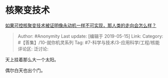 # 核聚变技术
[如果可控核聚变技术被证明像永动机一样不可实现，那人类的走向会怎么样？](https://www.zhihu.com/question/324343231/answer/684028360)

> Author: #Anonymity
> Last update: [编辑于 2019-05-15]
> Link:
> Category: #【答集】/10-就你机灵系列
> Tag: #7-科学与技术/3-应用科学/工程/核能
> 评论区:
> 泛讨论:

天上挂着那么大一个太阳。

偶尔白天也出个门。

